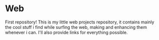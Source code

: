 # Web
 First repository!
 This is my little web projects repository, it contains mainly the cool stuff i find while surfing the web, making and enhancing them whenever i can.
 I'll also provide links for everything possible.

